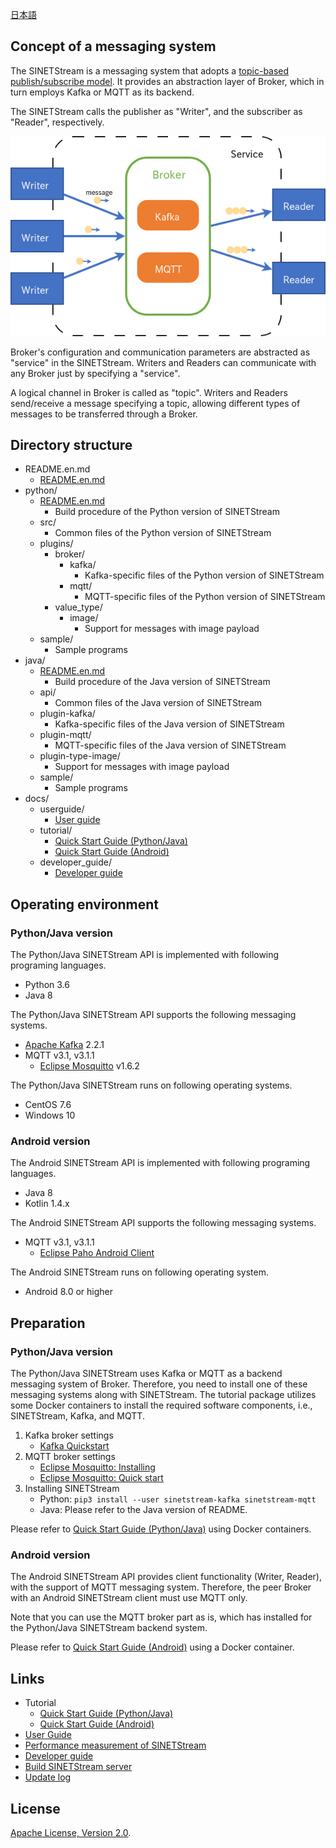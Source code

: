 <!--
Copyright (C) 2020 National Institute of Informatics

Licensed to the Apache Software Foundation (ASF) under one
or more contributor license agreements.  See the NOTICE file
distributed with this work for additional information
regarding copyright ownership.  The ASF licenses this file
to you under the Apache License, Version 2.0 (the
"License"); you may not use this file except in compliance
with the License.  You may obtain a copy of the License at

  http://www.apache.org/licenses/LICENSE-2.0

Unless required by applicable law or agreed to in writing,
software distributed under the License is distributed on an
"AS IS" BASIS, WITHOUT WARRANTIES OR CONDITIONS OF ANY
KIND, either express or implied.  See the License for the
specific language governing permissions and limitations
under the License.
-->

[日本語](README.md)

## Concept of a messaging system

The SINETStream is a messaging system that adopts a [topic-based publish/subscribe model](https://en.wikipedia.org/wiki/Publish%E2%80%93subscribe_pattern).
It provides an abstraction layer of Broker, which in turn employs Kafka or MQTT as its backend.

The SINETStream calls the publisher as "Writer", and the subscriber as "Reader", respectively.

![Conceptual diagram of the messaging system](docs/images/overview.png)

Broker's configuration and communication parameters are abstracted as "service" in the SINETStream.
Writers and Readers can communicate with any Broker just by specifying a "service".

A logical channel in Broker is called as "topic".
Writers and Readers send/receive a message specifying a topic, allowing different types of messages to be transferred through a Broker.

## Directory structure

* README.en.md
    * [README.en.md](README.en.md)
* python/
    * [README.en.md](python/README.en.md)
        * Build procedure of the Python version of SINETStream
    * src/
        * Common files of the Python version of SINETStream
    * plugins/
        * broker/
            * kafka/
                * Kafka-specific files of the Python version of SINETStream
            * mqtt/
                * MQTT-specific files of the Python version of SINETStream
        * value_type/
            * image/
                * Support for messages with image payload
    * sample/
        * Sample programs
* java/
    * [README.en.md](java/README.en.md)
        * Build procedure of the Java version of SINETStream
    * api/
        * Common files of the Java version of SINETStream
    * plugin-kafka/
        * Kafka-specific files of the Java version of SINETStream
    * plugin-mqtt/
        * MQTT-specific files of the Java version of SINETStream
    * plugin-type-image/
        * Support for messages with image payload
    * sample/
        * Sample programs
* docs/
    * userguide/
        * [User guide](docs/userguide/index.en.md)
    * tutorial/
        * [Quick Start Guide (Python/Java)](docs/tutorial/index.en.md)
        * [Quick Start Guide (Android)](docs/tutorial-android/index.en.md)
    * developer_guide/
        * [Developer guide](https://translate.google.com/translate?hl=en&sl=ja&tl=en&u=https://nii-gakunin-cloud.github.io/sinetstream/docs/developer_guide/index.html)

## Operating environment
### Python/Java version

The Python/Java SINETStream API is implemented with following programing
languages.

* Python 3.6
* Java 8

The Python/Java SINETStream API supports the following messaging systems.

* [Apache Kafka](https://kafka.apache.org/) 2.2.1
* MQTT v3.1, v3.1.1
    * [Eclipse Mosquitto](https://mosquitto.org/) v1.6.2

The Python/Java SINETStream runs on following operating systems.

* CentOS 7.6
* Windows 10

### Android version

The Android SINETStream API is implemented with following programing
languages.

* Java 8
* Kotlin 1.4.x

The Android SINETStream API supports the following messaging systems.

* MQTT v3.1, v3.1.1
    * [Eclipse Paho Android Client](https://www.eclipse.org/paho/index.php?page=clients/android/index.php)

The Android SINETStream runs on following operating system.

* Android 8.0 or higher

## Preparation
### Python/Java version

The Python/Java SINETStream uses Kafka or MQTT as a backend messaging
system of Broker.
Therefore, you need to install one of these messaging systems along with SINETStream.
The tutorial package utilizes some Docker containers to install the
required software components,
i.e., SINETStream, Kafka, and MQTT.

1. Kafka broker settings
    * [Kafka Quickstart](https://kafka.apache.org/quickstart)
1. MQTT broker settings
    * [Eclipse Mosquitto: Installing](https://github.com/eclipse/mosquitto#installing)
    * [Eclipse Mosquitto: Quick start](https://github.com/eclipse/mosquitto#quick-start)
1. Installing SINETStream
    * Python: `pip3 install --user sinetstream-kafka sinetstream-mqtt`
    * Java: Please refer to the Java version of README.

Please refer to
[Quick Start Guide (Python/Java)](docs/tutorial/index.en.md)
using Docker containers.

### Android version

The Android SINETStream API provides client functionality
(Writer, Reader), with the support of MQTT messaging system.
Therefore, the peer Broker with an Android SINETStream client must
use MQTT only.

Note that you can use the MQTT broker part as is, which has installed
for the Python/Java SINETStream backend system.

Please refer to
[Quick Start Guide (Android)](docs/tutorial-android/index.en.md)
using a Docker container.

## Links

* Tutorial
    * [Quick Start Guide (Python/Java)](docs/tutorial/index.en.md)
    * [Quick Start Guide (Android)](docs/tutorial-android/index.en.md)
* [User Guide](docs/userguide/index.en.md)
* [Performance measurement of SINETStream](docs/performance/index.en.md)
* [Developer guide](https://translate.google.com/translate?hl=en&sl=ja&tl=en&u=https://nii-gakunin-cloud.github.io/sinetstream/docs/developer_guide/index.html)
* [Build SINETStream server](https://translate.google.com/translate?hl=en&sl=ja&tl=en&u=https://nii-gakunin-cloud.github.io/sinetstream/server/brokers/index.html)
* [Update log](CHANGELOG.md)

## License

[Apache License, Version 2.0](https://www.apache.org/licenses/LICENSE-2.0).

